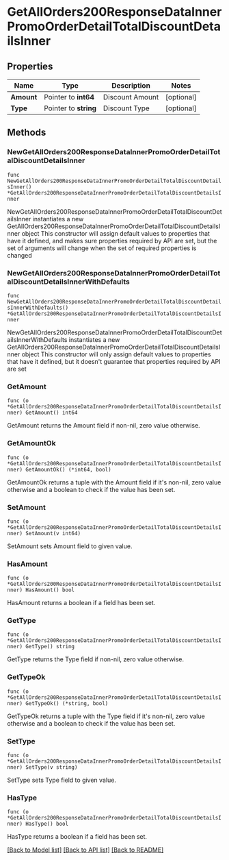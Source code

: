 # GetAllOrders200ResponseDataInnerPromoOrderDetailTotalDiscountDetailsInner

## Properties

Name | Type | Description | Notes
------------ | ------------- | ------------- | -------------
**Amount** | Pointer to **int64** | Discount Amount | [optional] 
**Type** | Pointer to **string** | Discount Type | [optional] 

## Methods

### NewGetAllOrders200ResponseDataInnerPromoOrderDetailTotalDiscountDetailsInner

`func NewGetAllOrders200ResponseDataInnerPromoOrderDetailTotalDiscountDetailsInner() *GetAllOrders200ResponseDataInnerPromoOrderDetailTotalDiscountDetailsInner`

NewGetAllOrders200ResponseDataInnerPromoOrderDetailTotalDiscountDetailsInner instantiates a new GetAllOrders200ResponseDataInnerPromoOrderDetailTotalDiscountDetailsInner object
This constructor will assign default values to properties that have it defined,
and makes sure properties required by API are set, but the set of arguments
will change when the set of required properties is changed

### NewGetAllOrders200ResponseDataInnerPromoOrderDetailTotalDiscountDetailsInnerWithDefaults

`func NewGetAllOrders200ResponseDataInnerPromoOrderDetailTotalDiscountDetailsInnerWithDefaults() *GetAllOrders200ResponseDataInnerPromoOrderDetailTotalDiscountDetailsInner`

NewGetAllOrders200ResponseDataInnerPromoOrderDetailTotalDiscountDetailsInnerWithDefaults instantiates a new GetAllOrders200ResponseDataInnerPromoOrderDetailTotalDiscountDetailsInner object
This constructor will only assign default values to properties that have it defined,
but it doesn't guarantee that properties required by API are set

### GetAmount

`func (o *GetAllOrders200ResponseDataInnerPromoOrderDetailTotalDiscountDetailsInner) GetAmount() int64`

GetAmount returns the Amount field if non-nil, zero value otherwise.

### GetAmountOk

`func (o *GetAllOrders200ResponseDataInnerPromoOrderDetailTotalDiscountDetailsInner) GetAmountOk() (*int64, bool)`

GetAmountOk returns a tuple with the Amount field if it's non-nil, zero value otherwise
and a boolean to check if the value has been set.

### SetAmount

`func (o *GetAllOrders200ResponseDataInnerPromoOrderDetailTotalDiscountDetailsInner) SetAmount(v int64)`

SetAmount sets Amount field to given value.

### HasAmount

`func (o *GetAllOrders200ResponseDataInnerPromoOrderDetailTotalDiscountDetailsInner) HasAmount() bool`

HasAmount returns a boolean if a field has been set.

### GetType

`func (o *GetAllOrders200ResponseDataInnerPromoOrderDetailTotalDiscountDetailsInner) GetType() string`

GetType returns the Type field if non-nil, zero value otherwise.

### GetTypeOk

`func (o *GetAllOrders200ResponseDataInnerPromoOrderDetailTotalDiscountDetailsInner) GetTypeOk() (*string, bool)`

GetTypeOk returns a tuple with the Type field if it's non-nil, zero value otherwise
and a boolean to check if the value has been set.

### SetType

`func (o *GetAllOrders200ResponseDataInnerPromoOrderDetailTotalDiscountDetailsInner) SetType(v string)`

SetType sets Type field to given value.

### HasType

`func (o *GetAllOrders200ResponseDataInnerPromoOrderDetailTotalDiscountDetailsInner) HasType() bool`

HasType returns a boolean if a field has been set.


[[Back to Model list]](../README.md#documentation-for-models) [[Back to API list]](../README.md#documentation-for-api-endpoints) [[Back to README]](../README.md)


